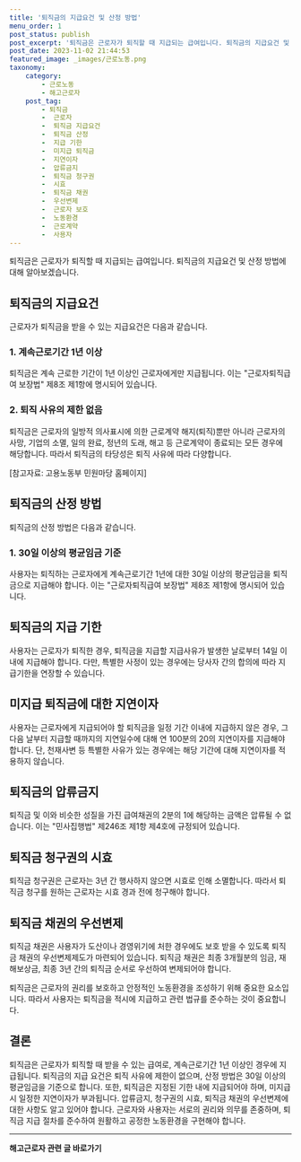 ```yaml
---
title: '퇴직금의 지급요건 및 산정 방법'
menu_order: 1
post_status: publish
post_excerpt: '퇴직금은 근로자가 퇴직할 때 지급되는 급여입니다. 퇴직금의 지급요건 및 산정 방법에 대해 알아보겠습니다.'
post_date: 2023-11-02 21:44:53
featured_image: _images/근로노동.png
taxonomy:
    category:
        - 근로노동
        - 해고근로자
    post_tag:
        - 퇴직금
        -  근로자
        -  퇴직금 지급요건
        -  퇴직금 산정
        -  지급 기한
        -  미지급 퇴직금
        -  지연이자
        -  압류금지
        -  퇴직금 청구권
        -  시효
        -  퇴직금 채권
        -  우선변제
        -  근로자 보호
        -  노동환경
        -  근로계약
        -  사용자
---
```



퇴직금은 근로자가 퇴직할 때 지급되는 급여입니다. 퇴직금의 지급요건 및 산정 방법에 대해 알아보겠습니다.

## 퇴직금의 지급요건
근로자가 퇴직금을 받을 수 있는 지급요건은 다음과 같습니다.

### 1. 계속근로기간 1년 이상
퇴직금은 계속 근로한 기간이 1년 이상인 근로자에게만 지급됩니다. 이는 "근로자퇴직급여 보장법" 제8조 제1항에 명시되어 있습니다.

### 2. 퇴직 사유의 제한 없음
퇴직금은 근로자의 일방적 의사표시에 의한 근로계약 해지(퇴직)뿐만 아니라 근로자의 사망, 기업의 소멸, 일의 완료, 정년의 도래, 해고 등 근로계약이 종료되는 모든 경우에 해당합니다. 따라서 퇴직금의 타당성은 퇴직 사유에 따라 다양합니다.

[참고자료: 고용노동부 민원마당 홈페이지]

## 퇴직금의 산정 방법
퇴직금의 산정 방법은 다음과 같습니다.

### 1. 30일 이상의 평균임금 기준
사용자는 퇴직하는 근로자에게 계속근로기간 1년에 대한 30일 이상의 평균임금을 퇴직금으로 지급해야 합니다. 이는 "근로자퇴직급여 보장법" 제8조 제1항에 명시되어 있습니다.

## 퇴직금의 지급 기한
사용자는 근로자가 퇴직한 경우, 퇴직금을 지급할 지급사유가 발생한 날로부터 14일 이내에 지급해야 합니다. 다만, 특별한 사정이 있는 경우에는 당사자 간의 합의에 따라 지급기한을 연장할 수 있습니다.

## 미지급 퇴직금에 대한 지연이자
사용자는 근로자에게 지급되어야 할 퇴직금을 일정 기간 이내에 지급하지 않은 경우, 그 다음 날부터 지급할 때까지의 지연일수에 대해 연 100분의 20의 지연이자를 지급해야 합니다. 단, 천재사변 등 특별한 사유가 있는 경우에는 해당 기간에 대해 지연이자를 적용하지 않습니다.

## 퇴직금의 압류금지
퇴직금 및 이와 비슷한 성질을 가진 급여채권의 2분의 1에 해당하는 금액은 압류될 수 없습니다. 이는 "민사집행법" 제246조 제1항 제4호에 규정되어 있습니다.

## 퇴직금 청구권의 시효
퇴직금 청구권은 근로자는 3년 간 행사하지 않으면 시효로 인해 소멸합니다. 따라서 퇴직금 청구를 원하는 근로자는 시효 경과 전에 청구해야 합니다.

## 퇴직금 채권의 우선변제
퇴직금 채권은 사용자가 도산이나 경영위기에 처한 경우에도 보호 받을 수 있도록 퇴직금 채권의 우선변제제도가 마련되어 있습니다. 퇴직금 채권은 최종 3개월분의 임금, 재해보상금, 최종 3년 간의 퇴직금 순서로 우선하여 변제되어야 합니다.

퇴직금은 근로자의 권리를 보호하고 안정적인 노동환경을 조성하기 위해 중요한 요소입니다. 따라서 사용자는 퇴직금을 적시에 지급하고 관련 법규를 준수하는 것이 중요합니다.

## 결론

퇴직금은 근로자가 퇴직할 때 받을 수 있는 급여로, 계속근로기간 1년 이상인 경우에 지급됩니다. 퇴직금의 지급 요건은 퇴직 사유에 제한이 없으며, 산정 방법은 30일 이상의 평균임금을 기준으로 합니다. 또한, 퇴직금은 지정된 기한 내에 지급되어야 하며, 미지급 시 일정한 지연이자가 부과됩니다. 압류금지, 청구권의 시효, 퇴직금 채권의 우선변제에 대한 사항도 알고 있어야 합니다. 근로자와 사용자는 서로의 권리와 의무를 존중하며, 퇴직금 지급 절차를 준수하여 원활하고 공정한 노동환경을 구현해야 합니다.

<!-- wp:separator -->
<hr class="wp-block-separator has-alpha-channel-opacity"/>
<!-- /wp:separator -->

<!-- wp:group {"backgroundColor":"base","layout":{"type":"constrained"}} -->
<div class="wp-block-group has-base-background-color has-background"><!-- wp:paragraph {"align":"center","fontSize":"medium"} -->
<p class="has-text-align-center has-large-font-size"><strong>해고근로자 관련 글 바로가기</strong></p>
<!-- /wp:paragraph -->


<!-- wp:latest-posts
{"categories":[{"id":12660,"count":19,"description":"","link":"https://uknowlaw.com/category/%ed%95%b4%ea%b3%a0%ea%b7%bc%eb%a1%9c%ec%9e%90/","name":"해고근로자","slug":"해고근로자","taxonomy":"category","parent":0,"meta":[],"_links":{"self":[{"href":"https://uknowlaw.com/wp-json/wp/v2/categories/12660"}],"collection":[{"href":"https://uknowlaw.com/wp-json/wp/v2/categories"}],"about":[{"href":"https://uknowlaw.com/wp-json/wp/v2/taxonomies/category"}],"wp:post_type":[{"href":"https://uknowlaw.com/wp-json/wp/v2/posts?categories=12660"}],"curies":[{"name":"wp","href":"https://api.w.org/{rel}","templated":true}]}}],"postsToShow":100,"excerptLength":28,"postLayout":"grid","columns":2,"featuredImageAlign":"left","featuredImageSizeSlug":"large","fontSize":18px} /--></div>
<!-- /wp:group -->